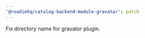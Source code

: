 ```yaml
---
'@roadiehq/catalog-backend-module-gravatar': patch
---
```


Fix directory name for gravator plugin.
